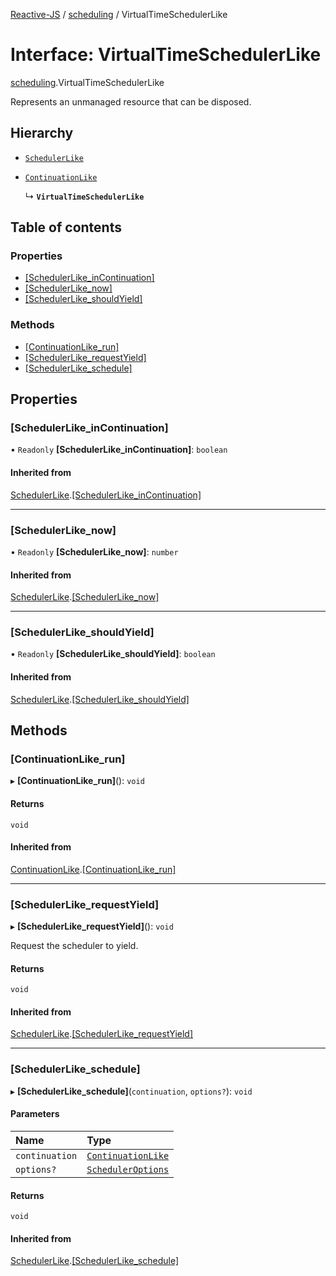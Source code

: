 [Reactive-JS](../README.md) / [scheduling](../modules/scheduling.md) / VirtualTimeSchedulerLike

# Interface: VirtualTimeSchedulerLike

[scheduling](../modules/scheduling.md).VirtualTimeSchedulerLike

Represents an unmanaged resource that can be disposed.

## Hierarchy

- [`SchedulerLike`](scheduling.SchedulerLike.md)

- [`ContinuationLike`](scheduling.ContinuationLike.md)

  ↳ **`VirtualTimeSchedulerLike`**

## Table of contents

### Properties

- [[SchedulerLike\_inContinuation]](scheduling.VirtualTimeSchedulerLike.md#[schedulerlike_incontinuation])
- [[SchedulerLike\_now]](scheduling.VirtualTimeSchedulerLike.md#[schedulerlike_now])
- [[SchedulerLike\_shouldYield]](scheduling.VirtualTimeSchedulerLike.md#[schedulerlike_shouldyield])

### Methods

- [[ContinuationLike\_run]](scheduling.VirtualTimeSchedulerLike.md#[continuationlike_run])
- [[SchedulerLike\_requestYield]](scheduling.VirtualTimeSchedulerLike.md#[schedulerlike_requestyield])
- [[SchedulerLike\_schedule]](scheduling.VirtualTimeSchedulerLike.md#[schedulerlike_schedule])

## Properties

### [SchedulerLike\_inContinuation]

• `Readonly` **[SchedulerLike\_inContinuation]**: `boolean`

#### Inherited from

[SchedulerLike](scheduling.SchedulerLike.md).[[SchedulerLike_inContinuation]](scheduling.SchedulerLike.md#[schedulerlike_incontinuation])

___

### [SchedulerLike\_now]

• `Readonly` **[SchedulerLike\_now]**: `number`

#### Inherited from

[SchedulerLike](scheduling.SchedulerLike.md).[[SchedulerLike_now]](scheduling.SchedulerLike.md#[schedulerlike_now])

___

### [SchedulerLike\_shouldYield]

• `Readonly` **[SchedulerLike\_shouldYield]**: `boolean`

#### Inherited from

[SchedulerLike](scheduling.SchedulerLike.md).[[SchedulerLike_shouldYield]](scheduling.SchedulerLike.md#[schedulerlike_shouldyield])

## Methods

### [ContinuationLike\_run]

▸ **[ContinuationLike_run]**(): `void`

#### Returns

`void`

#### Inherited from

[ContinuationLike](scheduling.ContinuationLike.md).[[ContinuationLike_run]](scheduling.ContinuationLike.md#[continuationlike_run])

___

### [SchedulerLike\_requestYield]

▸ **[SchedulerLike_requestYield]**(): `void`

Request the scheduler to yield.

#### Returns

`void`

#### Inherited from

[SchedulerLike](scheduling.SchedulerLike.md).[[SchedulerLike_requestYield]](scheduling.SchedulerLike.md#[schedulerlike_requestyield])

___

### [SchedulerLike\_schedule]

▸ **[SchedulerLike_schedule]**(`continuation`, `options?`): `void`

#### Parameters

| Name | Type |
| :------ | :------ |
| `continuation` | [`ContinuationLike`](scheduling.ContinuationLike.md) |
| `options?` | [`SchedulerOptions`](../modules/scheduling.md#scheduleroptions) |

#### Returns

`void`

#### Inherited from

[SchedulerLike](scheduling.SchedulerLike.md).[[SchedulerLike_schedule]](scheduling.SchedulerLike.md#[schedulerlike_schedule])
